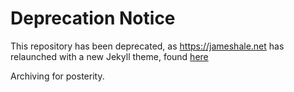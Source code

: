 # Deprecation Notice

This repository has been deprecated, as https://jameshale.net has relaunched with a new Jekyll theme, found [here](https://github.com/jmhale/jameshale.net)

Archiving for posterity.
